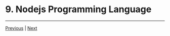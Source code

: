 # 9. Nodejs Programming Language



---

[Previous](./8_Links-to-Software-Required.md) | [Next](./10_Visual-Studio-Code.md)